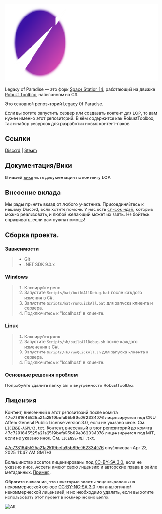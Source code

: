 <p align="center"> <img alt="Legacy of Paradise" width="653" height="256" src="https://github.com/Legacy-Of-Paradise/main-erp/blob/master/Resources/Textures/_NewParadise/Logo/logo.png?raw=true" /></p>

Legacy of Paradise — это форк [Space Station 14](https://github.com/space-wizards/space-station-14), работающий на движке [Robust Toolbox](https://github.com/space-wizards/RobustToolbox), написанном на C#.

Это основной репозиторий Legacy Of Paradise.

Если вы хотите запустить сервер или создавать контент для LOP, то вам нужен именно этот репозиторий. В нём содержится как RobustToolbox, так и набор ресурсов для разработки новых контент-паков.

## Ссылки

[Discord](https://wiki.legacyofparadise.space/discord/) | [Steam](https://store.steampowered.com/app/1255460/Space_Station_14/)

## Документация/Вики

В нашей [вики](https://wiki.legacyofparadise.space/) есть документация по контенту LOP.

## Внесение вклада

Мы рады принять вклад от любого участника. Присоединяйтесь к нашему Discord, если хотите помочь. У нас есть [список идей](https://wiki.legacyofparadise.space/discord/), которые можно реализовать, и любой желающий может их взять. Не бойтесь спрашивать, если вам нужна помощь!

## Сборка проекта.

### Зависимости

> - Git
> - .NET SDK 9.0.x

### Windows

> 1. Клонируйте репо
> 3. Запустите `Scripts/bat/buildAllDebug.bat` после каждого измения в C#.
> 4. Запустите `Scripts/bat/runQuickAll.bat` для запуска клиента и сервера.
> 5. Подключитесь к "localhost" в клиенте.

### Linux

> 1. Клонируйте репо
> 3. Запустите `Scripts/sh/buildAllDebug.sh` после каждого изменения в C#.
> 4. Запустите `Scripts/sh/runQuickAll.sh` для запуска клиента и сервера.
> 5. Подключитесь к "localhost" в клиенте.

### Основные решения проблем

Попробуйте удалить папку bin и внутренности RobustToolBox.

## Лицензия

Контент, внесенный в этот репозиторий после комита 47c7281645525a21a2519befa95b89e062334076 лицензируется под GNU Affero General Public License version 3.0, если не указано иное. См. `LICENSE-AGPLv3.txt`.
Контент, внесенный в этот репозиторий до комита 47c7281645525a21a2519befa95b89e062334076 лицензируется под MIT, если не указано иное. См. `LICENSE-MIT.txt`.

[47c7281645525a21a2519befa95b89e062334076](https://github.com/Legacy-Of-Paradise/main-erp/commit/47c7281645525a21a2519befa95b89e062334076) опубликован Apr 23, 2025, 11:47 AM GMT+3

Большинство ассетов лицензированы под [CC-BY-SA 3.0](https://creativecommons.org/licenses/by-sa/3.0/), если не указано иное. Ассеты имеют свою лицензию и авторские права в файле метаданных. [Пример](https://github.com/Legacy-Of-Paradise/main-erp/blob/master/Resources/Textures/Objects/Tools/crowbar.rsi/meta.json).

Обратите внимание, что некоторые ассеты лицензированы на некоммерческой основе [CC-BY-NC-SA 3.0](https://creativecommons.org/licenses/by-nc-sa/3.0/) или аналогичной некоммерческой лицензией, и их необходимо удалить, если вы хотите использовать этот проект в коммерческих целях.

![Alt](https://repobeats.axiom.co/api/embed/876476c07c7db7c460d6aca587b736f11b4cfbbc.svg "Repobeats analytics image")
